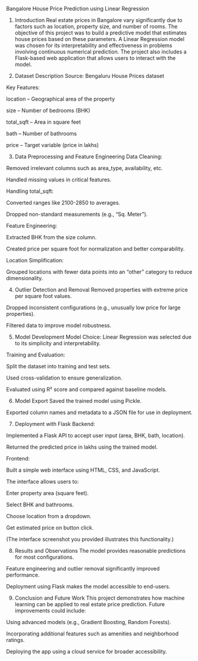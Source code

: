 Bangalore House Price Prediction using Linear Regression
1. Introduction
Real estate prices in Bangalore vary significantly due to factors such as location, property size, and number of rooms. The objective of this project was to build a predictive model that estimates house prices based on these parameters. A Linear Regression model was chosen for its interpretability and effectiveness in problems involving continuous numerical prediction. The project also includes a Flask-based web application that allows users to interact with the model.

2. Dataset Description
Source: Bengaluru House Prices dataset

Key Features:

location – Geographical area of the property

size – Number of bedrooms (BHK)

total_sqft – Area in square feet

bath – Number of bathrooms

price – Target variable (price in lakhs)

3. Data Preprocessing and Feature Engineering
Data Cleaning:

Removed irrelevant columns such as area_type, availability, etc.

Handled missing values in critical features.

Handling total_sqft:

Converted ranges like 2100-2850 to averages.

Dropped non-standard measurements (e.g., “Sq. Meter”).

Feature Engineering:

Extracted BHK from the size column.

Created price per square foot for normalization and better comparability.

Location Simplification:

Grouped locations with fewer data points into an “other” category to reduce dimensionality.

4. Outlier Detection and Removal
Removed properties with extreme price per square foot values.

Dropped inconsistent configurations (e.g., unusually low price for large properties).

Filtered data to improve model robustness.

5. Model Development
Model Choice: Linear Regression was selected due to its simplicity and interpretability.

Training and Evaluation:

Split the dataset into training and test sets.

Used cross-validation to ensure generalization.

Evaluated using R² score and compared against baseline models.

6. Model Export
Saved the trained model using Pickle.

Exported column names and metadata to a JSON file for use in deployment.

7. Deployment with Flask
Backend:

Implemented a Flask API to accept user input (area, BHK, bath, location).

Returned the predicted price in lakhs using the trained model.

Frontend:

Built a simple web interface using HTML, CSS, and JavaScript.

The interface allows users to:

Enter property area (square feet).

Select BHK and bathrooms.

Choose location from a dropdown.

Get estimated price on button click.

(The interface screenshot you provided illustrates this functionality.)

8. Results and Observations
The model provides reasonable predictions for most configurations.

Feature engineering and outlier removal significantly improved performance.

Deployment using Flask makes the model accessible to end-users.

9. Conclusion and Future Work
This project demonstrates how machine learning can be applied to real estate price prediction. Future improvements could include:

Using advanced models (e.g., Gradient Boosting, Random Forests).

Incorporating additional features such as amenities and neighborhood ratings.

Deploying the app using a cloud service for broader accessibility.
